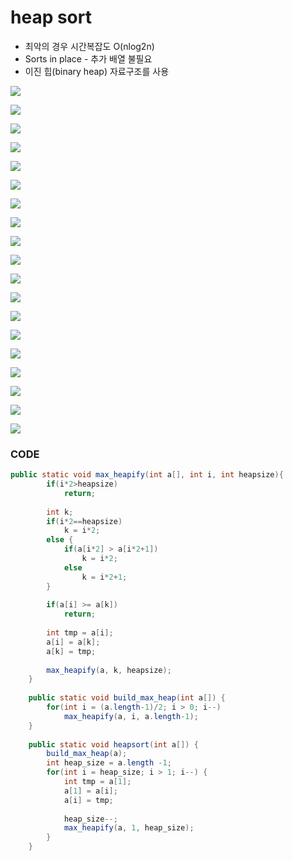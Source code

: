 # heap sort

* 최악의 경우 시간복잡도 O\(nlog2n\)
* Sorts in place - 추가 배열 불필요
* 이진 힙\(binary heap\) 자료구조를 사용

![](../.gitbook/assets/image%20%2846%29.png)

![](../.gitbook/assets/image%20%2815%29.png)

![](../.gitbook/assets/image%20%2817%29.png)



![](../.gitbook/assets/image%20%2813%29.png)

![](../.gitbook/assets/image%20%2832%29.png)

![](../.gitbook/assets/image%20%2837%29.png)

![](../.gitbook/assets/image%20%2824%29.png)

![](../.gitbook/assets/image%20%286%29.png)

![](../.gitbook/assets/image%20%2835%29.png)

![](../.gitbook/assets/image%20%2811%29.png)

![](../.gitbook/assets/image%20%2839%29.png)

![](../.gitbook/assets/image%20%2821%29.png)

![](../.gitbook/assets/image%20%2816%29.png)

![](../.gitbook/assets/image%20%285%29.png)

![](../.gitbook/assets/image%20%2851%29.png)

![](../.gitbook/assets/image%20%2838%29.png)

![](../.gitbook/assets/image%20%2840%29.png)

![](../.gitbook/assets/image%20%2850%29.png)

![](../.gitbook/assets/image.png)

### CODE

```java
public static void max_heapify(int a[], int i, int heapsize){
		if(i*2>heapsize)
			return;
		
		int k;
		if(i*2==heapsize)
			k = i*2;
		else {
			if(a[i*2] > a[i*2+1])
				k = i*2;
			else
				k = i*2+1;
		}
		
		if(a[i] >= a[k])
			return;
		
		int tmp = a[i];
		a[i] = a[k];
		a[k] = tmp;
		
		max_heapify(a, k, heapsize);
	}
	
	public static void build_max_heap(int a[]) {
		for(int i = (a.length-1)/2; i > 0; i--)
			max_heapify(a, i, a.length-1);
	}
	
	public static void heapsort(int a[]) {
		build_max_heap(a);
		int heap_size = a.length -1;
		for(int i = heap_size; i > 1; i--) {
			int tmp = a[1];
			a[1] = a[i];
			a[i] = tmp;
			
			heap_size--;
			max_heapify(a, 1, heap_size);
		}
	}
```

